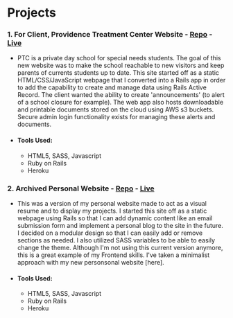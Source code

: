 # Projects

### 1. For Client, Providence Treatment Center Website - [Repo](https://github.com/melmar12/Vendit_v2) - [Live](http://www.providencetreatmentcenter.com/)
  * PTC is a private day school for special needs students. The goal of this new website was to make the school reachable to new visitors and keep parents of currents students up to date. This site started off as a static HTML/CSS/JavaScript webpage that I converted into a Rails app in order to add the capability to create and manage data using Rails Active Record. The client wanted the ability to create 'announcements' (to alert of a school closure for example). The web app also hosts downloadable and printable documents stored on the cloud using AWS s3 buckets. Secure admin login functionality exists for managing these alerts and documents.
  * #### Tools Used:
    - HTML5, SASS, Javascript
    - Ruby on Rails
    - Heroku

### 2. Archived Personal Website - [Repo](https://github.com/melmar12/personal-site2) - [Live](http://www.melissamartinez.me/)
  * This was a version of my personal website made to act as a visual resume and to display my projects. I started this site off as a static webpage using Rails so that I can add dynamic content like an email submission form and implement a personal blog to the site in the future. I decided on a modular design so that I can easily add or remove sections as needed. I also utilized SASS variables to be able to easily change the theme. Although I'm not using this current version anymore, this is a great example of my Frontend skills. I've taken a minimalist approach with my new personsonal website [here].
  * #### Tools Used:
    - HTML5, SASS, Javascript
    - Ruby on Rails
    - Heroku
  
  

